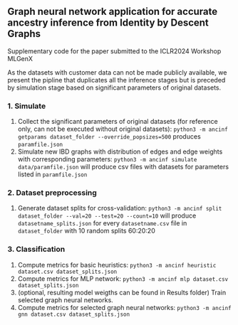 ## Graph neural network application for accurate ancestry inference from Identity by Descent Graphs

Supplementary code for the paper submitted to the ICLR2024 Workshop MLGenX 

As the datasets with customer data can not be made publicly available, we present the pipline that duplicates all the inference stages but is preceded by simulation stage based on significant parameters of original datasets.

### 1. Simulate 
1. Collect the significant parameters of original datasets (for reference only, can not be executed without original datasets): `python3 -m ancinf getparams dataset_folder --override_popsizes=500` produces `paramfile.json`
2.  Simulate new IBD graphs with distribution of edges and edge weights with corresponding parameters: `python3 -m ancinf simulate data/paramfile.json` will produce csv files with datasets for parameters listed in `paramfile.json`

### 2. Dataset preprocessing
1. Generate dataset splits for cross-validation: `python3 -m ancinf split dataset_folder --val=20 --test=20 --count=10` will produce `datasetname_splits.json` for every `datasetname.csv` file in `dataset_folder` with 10 random splits 60:20:20

### 3. Classification 
1. Compute metrics for basic heuristics: `python3 -m ancinf heuristic dataset.csv dataset_splits.json`
2. Compute metrics for MLP network: `python3 -m ancinf mlp dataset.csv dataset_splits.json`
3. (optional, resulting model weigths can be found in Results folder) Train selected graph neural networks.
4. Compute metrics for selected graph neural networks: `python3 -m ancinf gnn dataset.csv dataset_splits.json`
